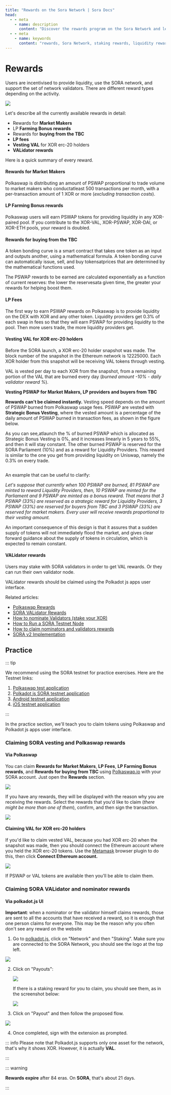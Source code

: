 ```yaml
---
title: "Rewards on the Sora Network | Sora Docs"
head:
  - - meta
    - name: description
      content: "Discover the rewards program on the Sora Network and learn how you can earn rewards for participating in various activities within the Sora ecosystem. Explore the different types of rewards, including staking rewards, liquidity rewards, and referral rewards, and maximize your earnings in the Sora Network."
  - - meta
    - name: keywords
      content: "rewards, Sora Network, staking rewards, liquidity rewards, referral rewards, Sora ecosystem, earnings"
---
```


<!-- TODO:
- update image names in this topic
- check image alignment
-->

# Rewards

Users are incentivised to provide liquidity, use the SORA network, and support the set of network validators. There are different reward types depending on the activity.

![](<.gitbook/assets/Untitled(18).png>)

Let's describe all the currently available rewards in detail:

- Rewards for **Market Makers**
- LP **Farming Bonus rewards**
- Rewards for **buying from the TBC**
- **LP fees**
- **Vesting VAL** for XOR erc-20 holders
- **VALidator rewards**

Here is a quick summary of every reward.

#### Rewards for Market Makers

Polkaswap is distributing an amount of PSWAP proportional to trade volume to market makers who conductatleast 500 transactions per month, with a per-transaction amount of 1 XOR or more (_excluding transaction costs_).

#### LP Farming Bonus rewards

Polkaswap users will earn PSWAP tokens for providing liquidity in any XOR-paired pool. If you contribute to the XOR-VAL, XOR-PSWAP, XOR-DAI, or XOR-ETH pools, your reward is doubled.

#### Rewards for buying from the TBC

A token bonding curve is a smart contract that takes one token as an input and outputs another, using a mathematical formula. A token bonding curve can automatically issue, sell, and buy tokensatprices that are determined by the mathematical functions used.

The PSWAP rewards to be earned are calculated exponentially as a function of current reserves: the lower the reservesata given time, the greater your rewards for helping boost them.

#### LP Fees

The first way to earn PSWAP rewards on Polkaswap is to provide liquidity on the DEX with XOR and any other token. Liquidity providers get 0.3% of each swap in fees so that they will earn PSWAP for providing liquidity to the pool. Then more users trade, the more liquidity providers get.

#### Vesting VAL for XOR erc-20 holders

Before the SORA launch, a XOR erc-20 holder snapshot was made. The block number of the snapshot in the Ethereum network is 12225000. Each XOR holder from this snapshot will be receiving VAL tokens through vesting.

VAL is vested per day to each XOR from the snapshot, from a remaining portion of the VAL that are burned every day (_burned amount -10% - daily validator reward %_).

**Vesting PSWAP for Market Makers, LP providers and buyers from TBC**

**Rewards can't be claimed instantly.** Vesting speed depends on the amount of PSWAP burned from Polkaswap usage fees. PSWAP are vested with **Strategic Bonus Vesting**, where the vested amount is a percentage of the daily amount of PSWAP burned in transaction fees, as shown in the figure below.

As you can see,atlaunch the % of burned PSWAP which is allocated as Strategic Bonus Vesting is 0%, and it increases linearly in 5 years to 55%, and then it will stay constant. The other burned PSWAP is reserved for the SORA Parliament (10%) and as a reward for Liquidity Providers. This reward is similar to the one you get from providing liquidity on Uniswap, namely the 0.3% on every trade.

<figure><img src=".gitbook/assets/strategic-bonus-vesting-updated(1).png" alt=""><figcaption></figcaption></figure>

An example that can be useful to clarify:

_Let's suppose that currently when 100 PSWAP are burned, 81 PSWAP are minted to reward Liquidity Providers, then, 10 PSWAP are minted for the Parliament and 9 PSWAP are minted as a bonus reward. That means that 3 PSWAP (33%) are reserved as a strategic reward for Liquidity Providers, 3 PSWAP (33%) are reserved for buyers from TBC and 3 PSWAP (33%) are reserved for market makers. Every user will receive rewards proportional to their vesting amount._

An important consequence of this design is that it assures that a sudden supply of tokens will not immediately flood the market, and gives clear forward guidance about the supply of tokens in circulation, which is expected to remain constant.

#### VALidator rewards

Users may stake with SORA validators in order to get VAL rewards. Or they can run their own validator node.

VALidator rewards should be claimed using the Polkadot js apps user interface.

Related articles:

- [Polkaswap Rewards](https://medium.com/polkaswap/pswap-rules-everything-around-me-three-pathways-to-polkaswap-rewards-63842caf88c0)
- [SORA VALidator Rewards](https://medium.com/sora-xor/sora-validator-rewards-419320e22df8?source=search_popover-------------------------------------)
- [How to nominate Validators (stake your XOR)](https://wiki.sora.org/guides/how-to-nominate-validators-stake-your-xor)
- [How to Run a SORA Testnet Node](https://medium.com/sora-xor/how-to-run-a-sora-testnet-node-a4d42a9de1af)
- [How to claim nominators and validators rewards](https://wiki.sora.org/guides/how-to-claim-staking-rewards)
- [SORA v2 Implementation](https://medium.com/sora-xor/sora-v2-implementation-1febd3260b87)

## Practice

::: tip

We recommend using the SORA testnet for practice exercises. Here are the Testnet links:

1. [Polkaswap test application](https://test.polkaswap.io/)
2. [Polkadot js SORA testnet application](https://polkadot.js.org/apps/?rpc=wss%3A%2F%2Fws.stage.sora2.soramitsu.co.jp#/explorer)
3. [Android testnet application](https://play.google.com/store/apps/details?id=jp.co.soramitsu.sora.communitytesting&hl=en&gl=US)
4. [iOS testnet application](https://testflight.apple.com/join/670hF438)

:::

In the practice section, we'll teach you to claim tokens using Polkaswap and Polkadot js apps user interface.

### Claiming SORA vesting and Polkaswap rewards

#### Via Polkaswap

You can claim **Rewards for Market Makers**, **LP Fees**, **LP Farming Bonus rewards**, and **Rewards for buying from TBC** using [Polkaswap.io](http://polkaswap.io) with your SORA account. Just open the **Rewards** section.

![](<.gitbook/assets/Untitled(7).png>)

If you have any rewards, they will be displayed with the reason why you are receiving the rewards. Select the rewards that you'd like to claim (_there might be more than one of them_), confirm, and then sign the transaction.

![](<.gitbook/assets/Untitled(1)(2).png>)

#### Claiming VAL for XOR erc-20 holders

If you'd like to claim vested VAL, because you had XOR erc-20 when the snapshot was made, then you should connect the Ethereum account where you held the XOR erc-20 tokens. Use the [Metamask](https://metamask.io/download.html) browser plugin to do this, then click **Connect Ethereum account.**

![](<.gitbook/assets/Untitled(2).png>)

If PSWAP or VAL tokens are available then you'll be able to claim them.

### Claiming SORA VALidator and nominator rewards

#### Via polkadot.js UI

**Important**: when a nominator or the validator himself claims rewards, those are sent to all the accounts that have received a reward, so it is enough that one person claims for everyone. This may be the reason why you often don't see any reward on the website

1. Go to [polkadot.js](https://polkadot.js.org/apps/?rpc=wss%3A%2F%2Fws.sora2.soramitsu.co.jp#/staking), click on "Network" and then "Staking". Make sure you are connected to the SORA Network, you should see the logo at the top left.

![](.gitbook/assets/Screenshot2021-04-29at13.09.35.png)

2. Click on "Payouts":

   ![](.gitbook/assets/Screenshot2021-04-29at13.21.28.png)

   If there is a staking reward for you to claim, you should see them, as in the screenshot below:

   ![](<.gitbook/assets/3(2).jpg>)

3. Click on "Payout" and then follow the proposed flow.

![](.gitbook/assets/4.jpg)

4. Once completed, sign with the extension as prompted.

::: info
Please note that Polkadot.js supports only one asset for the network, that's why it shows XOR. However, it is actually **VAL**.

:::

::: warning

**Rewards expire** after 84 eras. On **SORA**, that's about 21 days.

:::
